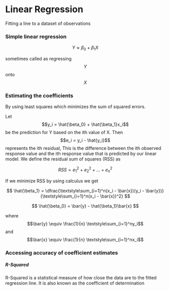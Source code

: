 # Linear Regression

Fitting a line to a dataset of observations

### Simple linear regression

$$Y \approx \beta_0 + \beta_1X$$

sometimes called as regressing $$Y$$ onto $$X$$

### Estimating the coefficients

By using least squares which minimizes the sum of squared errors.

Let $$y_i = \hat{\beta_0} + \hat{\beta_1}x_i$$ be the prediction for Y based on the ith value of X. Then $$e_i = y_i - \hat{y_i}$$ represents the ith residual, This is the difference between the ith observed response value and the ith response value that is predicted by our linear model. We define the residual sum of squares (RSS) as

$$RSS = e_1^2 + e_2^2 + ... + e_n^2$$

If we minimize RSS by using calculus we get

$$
\hat{\beta_1} = \dfrac{\textstyle\sum_{i=1}^n(x_i - \bar{x})(y_i - \bar{y})}{\textstyle\sum_{i=1}^n(x_i - \bar{x})^2}
$$

$$
\hat{\beta_0} = \bar{y} - \hat{\beta_1}\bar{x}
$$

where $$\bar{y} \equiv 	\frac{1}{n} \textstyle\sum_{i=1}^ny_i$$ and $$\bar{x} \equiv 	\frac{1}{n} \textstyle\sum_{i=1}^nx_i$$

### Accessing accuracy of coefficient estimates

##### R-Squared

R-Squared is a statistical measure of how close the data are to the fitted regression line. It is also known as the coefficient of determination
